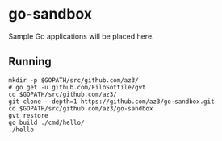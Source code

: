# go-sandbox
Sample Go applications will be placed here.

Running
-------
```
mkdir -p $GOPATH/src/github.com/az3/
# go get -u github.com/FiloSottile/gvt
cd $GOPATH/src/github.com/az3/
git clone --depth=1 https://github.com/az3/go-sandbox.git
cd $GOPATH/src/github.com/az3/go-sandbox
gvt restore
go build ./cmd/hello/
./hello
```

